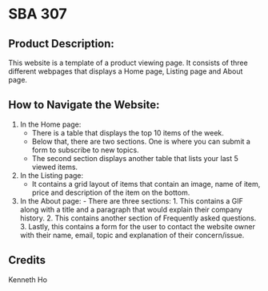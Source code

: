 # SBA 307

## Product Description:

This website is a template of a product viewing page. It consists of three different webpages that displays a Home page, Listing page and About page.

## How to Navigate the Website:

1. In the Home page:
   - There is a table that displays the top 10 items of the week.
   - Below that, there are two sections. One is where you can submit a form to subscribe to new topics.
   - The second section displays another table that lists your last 5 viewed items.
2. In the Listing page:
   - It contains a grid layout of items that contain an image, name of item, price and description of the item on the bottom.
3. In the About page: - There are three sections: 1. This contains a GIF along with a title and a paragraph that would explain their company history. 2. This contains another section of Frequently asked questions. 3. Lastly, this contains a form for the user to contact the website owner with their name, email,
   topic and explanation of their concern/issue.

## Credits

Kenneth Ho
